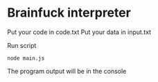 # Brainfuck interpreter

Put your code in code.txt
Put your data in input.txt

Run script
```
node main.js
```

The program output will be in the console